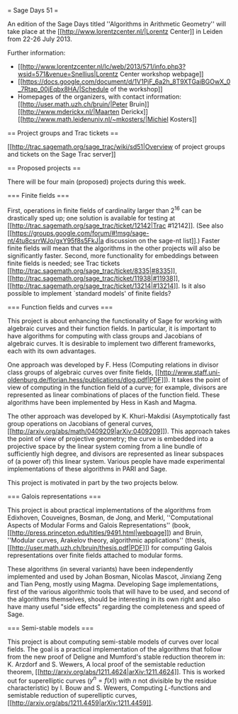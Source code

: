= Sage Days 51 =

An edition of the Sage Days titled ''Algorithms in Arithmetic Geometry'' will take place at the [[http://www.lorentzcenter.nl/|Lorentz Center]] in Leiden from 22­-26 July 2013.

Further information:

 * [[http://www.lorentzcenter.nl/lc/web/2013/571/info.php3?wsid=571&venue=Snellius|Lorentz Center workshop webpage]]
 * [[https://docs.google.com/document/d/1V1PjF_6a2h_8T9XTGaiBGOwX_0_7Rtap_00jEqbx8HA/|Schedule of the workshop]]
 * Homepages of the organizers, with contact information: [[http://user.math.uzh.ch/bruin/|Peter Bruin]] [[http://www.mderickx.nl/|Maarten Derickx]] [[http://www.math.leidenuniv.nl/~mkosters/|Michiel Kosters]] 

== Project groups and Trac tickets ==

[[http://trac.sagemath.org/sage_trac/wiki/sd51|Overview of project groups and tickets on the Sage Trac server]]

== Proposed projects ==

There will be four main (proposed) projects during this week.

=== Finite fields ===

First, operations in finite fields of cardinality larger than $2^{16}$ can be drastically sped up; one solution is available for testing at [[http://trac.sagemath.org/sage_trac/ticket/12142|Trac #12142]]. (See also [[https://groups.google.com/forum/#!msg/sage-nt/4tu8csrrWJo/gxY95f8s5FkJ|a discussion on the sage-nt list]].) Faster finite fields will mean that the algorithms in the other projects will also be significantly faster. Second, more functionality for embeddings between finite fields is needed; see Trac tickets [[http://trac.sagemath.org/sage_trac/ticket/8335|#8335]], [[http://trac.sagemath.org/sage_trac/ticket/11938|#11938]], [[http://trac.sagemath.org/sage_trac/ticket/13214|#13214]]. Is it also possible to implement `standard models' of finite fields?

=== Function fields and curves ===

This project is about enhancing the functionality of Sage for working with algebraic curves and their function fields.
In particular, it is important to have algorithms for computing with class groups and Jacobians of algebraic curves. It is desirable to implement two different frameworks, each with its own advantages.

One approach was developed by F. Hess (Computing relations in divisor class groups of algebraic curves over finite fields, [[http://www.staff.uni-oldenburg.de/florian.hess/publications/dlog.pdf|PDF]]).  It takes the point of view of computing in the function field of a curve; for example, divisors are represented as linear combinations of places of the function field.  These algorithms have been implemented by Hess in Kash and Magma.

The other approach was developed by K. Khuri-Makdisi (Asymptotically fast group operations on Jacobians of general curves, [[http://arxiv.org/abs/math/0409209|arXiv:0409209]]).  This approach takes the point of view of projective geometry; the curve is embedded into a projective space by the linear system coming from a line bundle of sufficiently high degree, and divisors are represented as linear subspaces of (a power of) this linear system.  Various people have made experimental implementations of these algorithms in PARI and Sage.

This project is motivated in part by the two projects below.

=== Galois representations ===

This project is about practical implementations of the algorithms from Edixhoven, Couveignes, Bosman, de Jong, and Merkl, ''Computational Aspects of Modular Forms and Galois Representations'' (book, [[http://press.princeton.edu/titles/9491.html|webpage]]) and Bruin, ''Modular curves, Arakelov theory, algorithmic applications'' (thesis, [[http://user.math.uzh.ch/bruin/thesis.pdf|PDF]]) for computing Galois representations over finite fields attached to modular forms.

These algorithms (in several variants) have been independently implemented and used by Johan Bosman, Nicolas Mascot, Jinxiang Zeng and Tian Peng, mostly using Magma.  Developing Sage implementations, first of the various algorithmic tools that will have to be used, and second of the algorithms themselves, should be interesting in its own right and also have many useful "side effects" regarding the completeness and speed of Sage.

=== Semi-stable models ===

This project is about computing semi-stable models of curves over local fields. The goal is a practical implementation of the algorithms that follow from the new proof of Deligne and Mumford's stable reduction theorem in: K. Arzdorf and S. Wewers, A local proof of the semistable reduction theorem, [[http://arxiv.org/abs/1211.4624|arXiv:1211.4624]]. This is worked out for superelliptic curves ($y^n = f(x)$) with $n$ not divisible by the residue characteristic) by I. Bouw and S. Wewers, Computing $L$-functions and semistable reduction of superelliptic curves, [[http://arxiv.org/abs/1211.4459|arXiv:1211.4459]].
